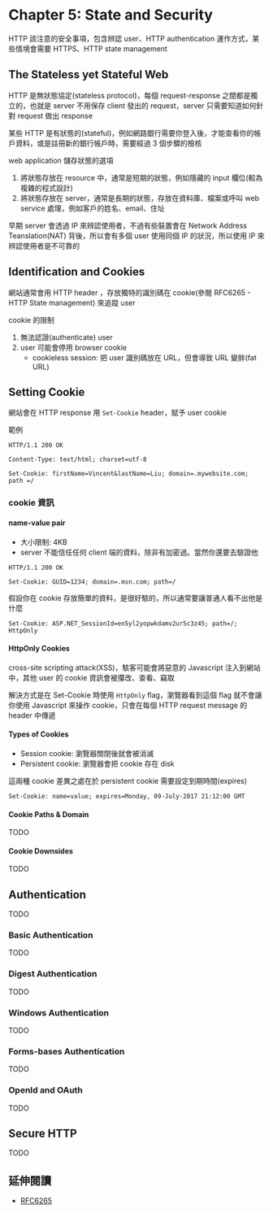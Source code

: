 # Chapter 5: State and Security

HTTP 該注意的安全事項，包含辨認 user、HTTP authentication 運作方式，某些情境會需要 HTTPS、HTTP state management

## The Stateless yet Stateful Web

HTTP 是無狀態協定(stateless protocol)，每個 request-response 之間都是獨立的，也就是 server 不用保存 client 發出的 request，server 只需要知道如何針對 request 做出 response

某些 HTTP 是有狀態的(stateful)，例如網路銀行需要你登入後，才能查看你的帳戶資料，或是註冊新的銀行帳戶時，需要經過 3 個步驟的檢核

web application 儲存狀態的選項

1. 將狀態存放在 resource 中，通常是短期的狀態，例如隱藏的 input 欄位(較為複雜的程式設計)
1. 將狀態存放在 server，通常是長期的狀態，存放在資料庫、檔案或呼叫 web service 處理，例如客戶的姓名、email、住址

早期 server 會透過 IP 來辨認使用者，不過有些裝置會在 Network Address Teanslation(NAT) 背後，所以會有多個 user 使用同個 IP 的狀況，所以使用 IP 來辨認使用者是不可靠的

## Identification and Cookies

網站通常會用 HTTP header ，存放獨特的識別碼在 cookie(參閱 RFC6265 - HTTP State management) 來追蹤 user

cookie 的限制

1. 無法認證(authenticate) user
1. user 可能會停用 browser cookie
    * cookieless session: 把 user 識別碼放在 URL，但會導致 URL 變胖(fat URL)

## Setting Cookie

網站會在 HTTP response 用 `Set-Cookie` header，賦予 user cookie

範例

```sample
HTTP/1.1 200 OK

Content-Type: text/html; charset=utf-8

Set-Cookie: firstName=Vincent&lastName=Liu; domain=.mywebsite.com; path =/
```

### cookie 資訊

#### name-value pair

* 大小限制: 4KB
* server 不能信任任何 client 端的資料，除非有加密過。當然你還要去驗證他

```sample
HTTP/1.1 200 OK

Set-Cookie: GUID=1234; domain=.msn.com; path=/
```

假設你在 cookie 存放簡單的資料，是很好駭的，所以通常要讓普通人看不出他是什麼

```sample
Set-Cookie: ASP.NET_SessionId=en5yl2yopwkdamv2ur5c3z45; path=/; HttpOnly
```

#### HttpOnly Cookies

cross-site scripting attack(XSS)，駭客可能會將惡意的 Javascript 注入到網站中，其他 user 的 cookie 資訊會被攥改、查看、竊取

解決方式是在 Set-Cookie 時使用 `HttpOnly` flag，瀏覽器看到這個 flag 就不會讓你使用 Javascript 來操作 cookie，只會在每個 HTTP request message 的 header 中傳遞

#### Types of Cookies

* Session cookie: 瀏覽器關閉後就會被消滅
* Persistent cookie: 瀏覽器會把 cookie 存在 disk

這兩種 cookie 差異之處在於 persistent cookie 需要設定到期時間(expires)

```sample
Set-Cookie: name=value; expires=Monday, 09-July-2017 21:12:00 GMT
```

#### Cookie Paths & Domain

TODO

#### Cookie Downsides

TODO

## Authentication

TODO

### Basic Authentication

TODO

### Digest Authentication

TODO

### Windows Authentication

TODO

### Forms-bases Authentication

TODO

### OpenId and OAuth

TODO

## Secure HTTP

TODO

## 延伸閱讀

* [RFC6265](https://tools.ietf.org/html/rfc6265)